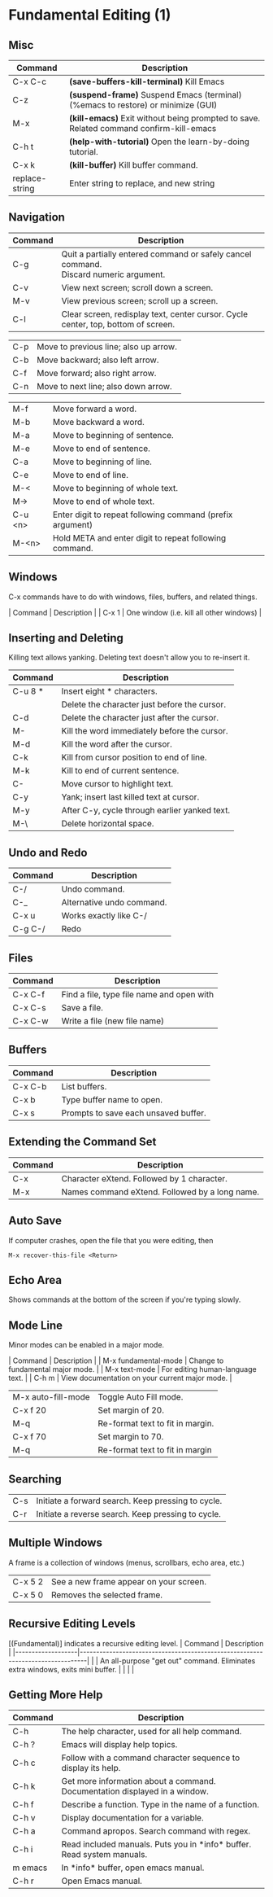# Fundamental Editing (1)

## Misc

| Command | Description                                                                                 |
|---------|---------------------------------------------------------------------------------------------|
| C-x C-c | **(save-buffers-kill-terminal)** Kill Emacs                                                 |
| C-z     | **(suspend-frame)** Suspend Emacs (terminal) (%emacs to restore) or minimize (GUI)          |
| M-x     | **(kill-emacs)** Exit without being prompted to save.<br>Related command confirm-kill-emacs |
| C-h t   | **(help-with-tutorial)** Open the learn-by-doing tutorial.                                  |
| C-x k   | **(kill-buffer)** Kill buffer command.                                                      |
| replace-string | Enter string to replace, and new string                                              |

## Navigation

| Command    | Description                                                                             |
|------------|-----------------------------------------------------------------------------------------|
| C-g        | Quit a partially entered command or safely cancel command.<br>Discard numeric argument. |
| C-v        | View next screen; scroll down a screen.                                                 |
| M-v        | View previous screen; scroll up a screen.                                               |
| C-l        | Clear screen, redisplay text, center cursor. Cycle center, top, bottom of screen.       |

|     |                                       |
|-----|---------------------------------------|
| C-p | Move to previous line; also up arrow. |
| C-b | Move backward; also left arrow.       |
| C-f | Move forward; also right arrow.       |
| C-n | Move to next line; also down arrow.   |

|          |                                                           |
|----------|-----------------------------------------------------------|
| M-f      | Move forward a word.                                      |
| M-b      | Move backward a word.                                     |
| M-a      | Move to beginning of sentence.                            |
| M-e      | Move to end of sentence.                                  |
| C-a      | Move to beginning of line.                                |
| C-e      | Move to end of line.                                      |
| M-<      | Move to beginning of whole text.                          |
| M->      | Move to end of whole text.                                |
| C-u \<n> | Enter digit to repeat following command (prefix argument) |
| M-\<n>   | Hold META and enter digit to repeat following command.    |


## Windows

C-x commands have to do with windows, files, buffers, and related things.

| Command | Description                              |
| C-x 1   | One window (i.e. kill all other windows) |


## Inserting and Deleting

Killing text allows yanking. Deleting text doesn't allow you to re-insert it.

| Command | Description                                   |
|---------|-----------------------------------------------|
| C-u 8 * | Insert eight * characters.                    |
| <DEL>   | Delete the character just before the cursor.  |
| C-d     | Delete the character just after the cursor.   |
| M-<DEL> | Kill the word immediately before the cursor.  |
| M-d     | Kill the word after the cursor.               |
| C-k     | Kill from cursor position to end of line.     |
| M-k     | Kill to end of current sentence.              |
| C-<SPC> | Move cursor to highlight text.                |
| C-y     | Yank; insert last killed text at cursor.      |
| M-y     | After C-y, cycle through earlier yanked text. |
| M-\     | Delete horizontal space.                      |


## Undo and Redo

| Command | Description               |
|---------|---------------------------|
| C-/     | Undo command.             |
| C-_     | Alternative undo command. |
| C-x u   | Works exactly like C-/    |
| C-g C-/ | Redo                      |


## Files

| Command | Description                                        |
|---------|----------------------------------------------------|
| C-x C-f | Find a file, type file name and open with <Return> |
| C-x C-s | Save a file.                                       |
| C-x C-w | Write a file (new file name)                       |


## Buffers

| Command | Description                          |
|---------|--------------------------------------|
| C-x C-b | List buffers.                        |
| C-x b   | Type buffer name to open.            |
| C-x s   | Prompts to save each unsaved buffer. |


## Extending the Command Set

| Command | Description                                    |
|---------|------------------------------------------------|
| C-x     | Character eXtend. Followed by 1 character.     |
| M-x     | Names command eXtend. Followed by a long name. |


## Auto Save

If computer crashes, open the file that you were editing, then
    
    M-x recover-this-file <Return>


## Echo Area

Shows commands at the bottom of the screen if you're typing slowly.


## Mode Line

Minor modes can be enabled in a major mode.

| Command              | Description                                    |
| M-x fundamental-mode | Change to fundamental major mode.              |
| M-x text-mode        | For editing human-language text.               |
| C-h m                | View documentation on your current major mode. |

|                    |                                  |
|--------------------|----------------------------------|
| M-x auto-fill-mode | Toggle Auto Fill mode.           |
| C-x f 20           | Set margin of 20.                |
| M-q                | Re-format text to fit in margin. |
| C-x f 70           | Set margin to 70.                |
| M-q                | Re-format text to fit in margin  |


## Searching

|     |                                                    |
|-----|----------------------------------------------------|
| C-s | Initiate a forward search. Keep pressing to cycle. |
| C-r | Initiate a reverse search. Keep pressing to cycle. |


## Multiple Windows

A frame is a collection of windows (menus, scrollbars, echo area, etc.)

|         |                                        |
|---------|----------------------------------------|
| C-x 5 2 | See a new frame appear on your screen. |
| C-x 5 0 | Removes the selected frame.            |


## Recursive Editing Levels
[(Fundamental)] indicates a recursive editing level.
| Command           | Description                                                                    |
|-------------------|--------------------------------------------------------------------------------|
| <ESC> <ESC> <ESC> | An all-purpose "get out" command. Eliminates extra windows, exits mini buffer. |
|                   |                                                                                |


## Getting More Help

| Command | Description                                                                |
|---------|----------------------------------------------------------------------------|
| C-h     | The help character, used for all help command.                             |
| C-h ?   | Emacs will display help topics.                                            |
| C-h c   | Follow with a command character sequence to display its help.              |
| C-h k   | Get more information about a command. Documentation displayed in a window. |
| C-h f   | Describe a function. Type in the name of a function.                       |
| C-h v   | Display documentation for a variable.                                      |
| C-h a   | Command apropos. Search command with regex.                                |
| C-h i   | Read included manuals. Puts you in \*info\* buffer. Read system manuals.   |
| m emacs | In \*info\* buffer, open emacs manual.                                     |
| C-h r   | Open Emacs manual.                                                         |
